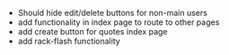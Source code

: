  - Should hide edit/delete buttons for non-main users
 - add functionality in index page to route to other pages
 - add create button for quotes index page
 - add rack-flash functionality
 
